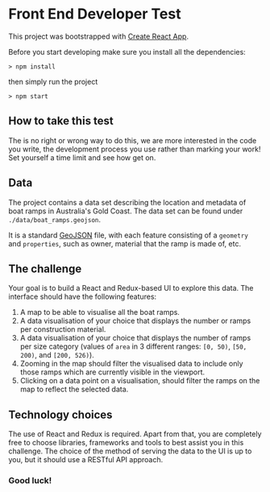 # Front End Developer Test

This project was bootstrapped with [Create React App](https://github.com/facebookincubator/create-react-app).

Before you start developing make sure you install all the dependencies:

```
> npm install
```

then simply run the project

```
> npm start
```

## How to take this test

The is no right or wrong way to do this, we are more interested in the code you write, the development process you use rather than marking your work! Set yourself a time limit and see how get on.

## Data

The project contains a data set describing the location and metadata of boat ramps in Australia's Gold Coast. The data set can be found under `./data/boat_ramps.geojson`.

It is a standard [GeoJSON](http://geojson.org/) file, with each feature consisting of a `geometry` and `properties`, such as owner, material that the ramp is made of, etc.

## The challenge

Your goal is to build a React and Redux-based UI to explore this data. The interface should have the following features:

1. A map to be able to visualise all the boat ramps.
2. A data visualisation of your choice that displays the number or ramps per construction material.
3. A data visualisation of your choice that displays the number of ramps per size category (values of `area` in 3 different ranges: `[0, 50)`, `[50, 200)`, and `[200, 526)`).
4. Zooming in the map should filter the visualised data to include only those ramps which are currently visible in the viewport.
5. Clicking on a data point on a visualisation, should filter the ramps on the map to reflect the selected data.

## Technology choices

The use of React and Redux is required. Apart from that, you are completely free to choose libraries, frameworks and tools to best assist you in this challenge. The choice of the method of serving the data to the UI is up to you, but it should use a RESTful API approach.

### Good luck!
